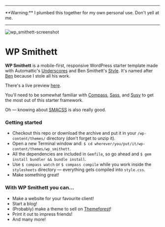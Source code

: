 <hr>
**Warning:** I plumbed this together for my own personal use. Don't yell at me.
<hr>

![wp_smithett-screenshot](https://f.cloud.github.com/assets/436120/2468396/4b92cd2e-afd7-11e3-9964-2863731e0ee5.jpg)

WP Smithett
===========

**WP Smithett** is a mobile-first, responsive WordPress starter template made with Automattic's [Underscores](http://underscores.me) and Ben Smithett's [Style](https://github.com/bensmithett/style). It's named after [Ben](http://bensmithett.com/) because I stole all his work.

There's a live preview [here](http://wp-smithett.tombryan.co/).

You'll need to be somewhat familiar with [Compass](http://compass-style.org/), [Sass](http://sass-lang.com/), and [Susy](http://susy.oddbird.net/) to get the most out of this starter framework.

Oh — knowing about [SMACSS](http://smacss.com/) is also really good.

### Getting started
* Checkout this repo or download the archive and put it in your `/wp-content/themes/` directory (don't forget to unzip it).
* Open a new Terminal window and: `$ cd wherever/you/put/it/wp-content/themes/wp_smithett`.
* All the dependencies are included in `Gemfile`, so go ahead and `$ gem install bundler && bundle install`.
* Use `$ compass watch` or `$ compass compile` while you work inside the `stylesheets` directory — everything gets compiled into `style.css`.
* Make something great!


### With WP Smithett you can...
* Make a website for your favourite client!
* Start a blog!
* (Probably) make a theme to sell on [Themeforest](http://themeforest.net)!
* Print it out to impress friends!
* And many more!
